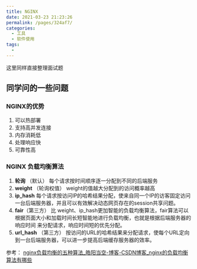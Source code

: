 ```yaml
---
title: NGINX
date: 2021-03-23 21:23:26
permalink: /pages/324af7/
categories:
  - 工具
  - 软件使用
tags:
  - 
---
```

这里同样直接整理面试题

## 同学问的一些问题

### NGINX的优势

1. 可以热部署
2. 支持高并发连接
3. 内存消耗低
4. 处理响应快
5. 可靠性高

### NGINX 负载均衡算法

1. **轮询** （默认） 每个请求按时间顺序逐一分配到不同的后端服务
2. **weight** （轮询权值） weight的值越大分配到的访问概率越高
3. **ip_hash** 每个请求按访问IP的哈希结果分配，使来自同一个IP的访客固定访问一台后端服务器，并且可以有效解决动态网页存在的session共享问题。
4. **fair**（第三方） 比 weight、ip_hash更加智能的负载均衡算法，fair算法可以根据页面大小和加载时间长短智能地进行负载均衡，也就是根据后端服务器的响应时间 来分配请求，响应时间短的优先分配。
5. **url_hash** （第三方） 按访问的URL的哈希结果来分配请求，使每个URL定向到一台后端服务器，可以进一步提高后端缓存服务器的效率。

参考： [nginx负载均衡的五种算法_皓阳当空-博客-CSDN博客_nginx的负载均衡算法有哪些](https://blog.csdn.net/apple9005/article/details/79961391)



